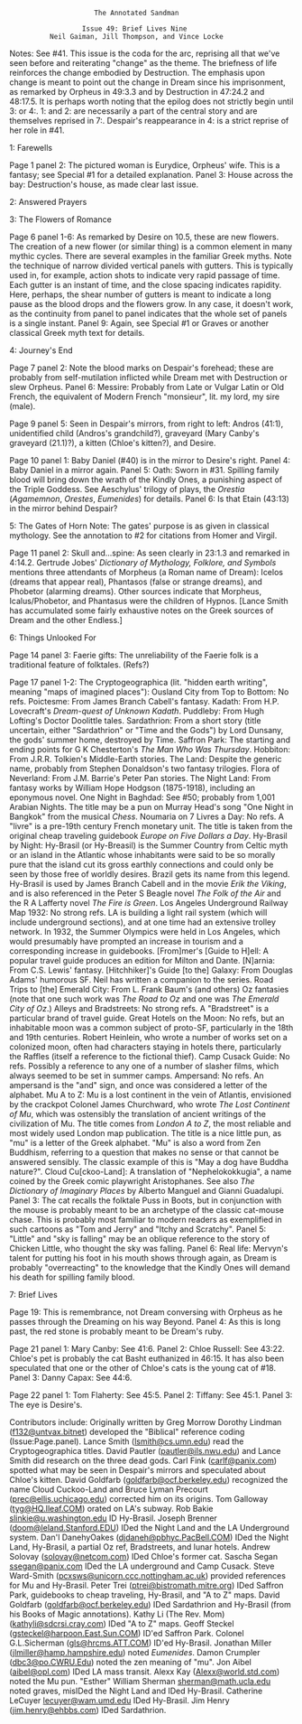                          The Annotated Sandman

                      Issue 49: Brief Lives Nine
              Neil Gaiman, Jill Thompson, and Vince Locke

Notes:  See #41.  This issue is the coda for the arc, reprising all that
we've seen before and reiterating "change" as the theme.  The briefness of
life reinforces the change embodied by Destruction.  The emphasis upon
change is meant to point out the change in Dream since his imprisonment,
as remarked by Orpheus in 49:3.3 and by Destruction in 47:24.2 and 48:17.5.
	It is perhaps worth noting that the epilog does not strictly begin
until 3: or 4:.  1: and 2: are necessarily a part of the central story and
are themselves reprised in 7:.  Despair's reappearance in 4: is a strict
reprise of her role in #41.

1: Farewells

Page 1 panel 2:  The pictured woman is Eurydice, Orpheus' wife.  This is
a fantasy; see Special #1 for a detailed explanation.
	Panel 3:  House across the bay: Destruction's house, as made clear
last issue.

2: Answered Prayers

3: The Flowers of Romance

Page 6 panel 1-6:  As remarked by Desire on 10.5, these are new flowers.
The creation of a new flower (or similar thing) is a common element in
many mythic cycles.  There are several examples in the familiar Greek
myths.  Note the technique of narrow divided vertical panels with gutters.
This is typically used in, for example, action shots to indicate very
rapid passage of time.  Each gutter is an instant of time, and the close
spacing indicates rapidity.  Here, perhaps, the shear number of gutters is
meant to indicate a long pause as the blood drops and the flowers grow.
In any case, it doesn't work, as the continuity from panel to panel
indicates that the whole set of panels is a single instant.
	Panel 9:  Again, see Special #1 or Graves or another classical
Greek myth text for details.

4: Journey's End

Page 7 panel 2:  Note the blood marks on Despair's forehead; these are
probably from self-mutilation inflicted while Dream met with Destruction or
slew Orpheus.
	Panel 6:  Messire:  Probably from Late or Vulgar Latin or Old French,
the equivalent of Modern French "monsieur", lit. my lord, my sire (male).

Page 9 panel 5:  Seen in Despair's mirrors, from right to left:  Andros
(41:1), unidentified child (Andros's grandchild?), graveyard (Mary Canby's
graveyard (21.1)?), a kitten (Chloe's kitten?), and Desire.

Page 10 panel 1:  Baby Daniel (#40) is in the mirror to Desire's right.
	Panel 4:  Baby Daniel in a mirror again.
	Panel 5:  Oath:  Sworn in #31.  Spilling family blood will bring
down the wrath of the Kindly Ones, a punishing aspect of the Triple
Goddess.  See Aeschylus' trilogy of plays, the _Orestia_ (_Agamemnon_,
_Orestes_, _Eumenides_) for details.
	Panel 6:  Is that Etain (43:13) in the mirror behind Despair?

5: The Gates of Horn
	Note: The gates' purpose is as given in classical mythology.  See the
annotation to #2 for citations from Homer and Virgil.

Page 11 panel 2:  Skull and...spine:  As seen clearly in 23:1.3 and
remarked in 4:14.2.
	Gertrude Jobes' _Dictionary of Mythology, Folklore, and Symbols_
mentions three attendants of Morpheus (a Roman name of Dream):  Icelos
(dreams that appear real), Phantasos (false or strange dreams), and
Phobetor (alarming dreams).
	Other sources indicate that Morpheus, Icalus/Phobetor, and
Phantasus were the children of Hypnos.  [Lance Smith has accumulated some
fairly exhaustive notes on the Greek sources of Dream and the other
Endless.]

6: Things Unlooked For

Page 14 panel 3:  Faerie gifts:  The unreliability of the Faerie folk is
a traditional feature of folktales.  (Refs?)

Page 17 panel 1-2: The Cryptogeographica (lit. "hidden earth writing",
meaning "maps of imagined places"):
	Ousland City from Top to Bottom:  No refs.
	Poictesme:  From James Branch Cabell's fantasy.
	Kadath:  From H.P. Lovecraft's _Dream-quest of Unknown Kadath_.
	Puddleby:  From Hugh Lofting's Doctor Doolittle tales.
	Sardathrion:  From a short story (title uncertain, either
"Sardathrion" or "Time and the Gods") by Lord Dunsany, the
gods' summer home, destroyed by Time.
	Saffron Park:  The starting and ending points for G K Chesterton's
_The Man Who Was Thursday_.
	Hobbiton:  From J.R.R. Tolkien's Middle-Earth stories.
	The Land:  Despite the generic name, probably from Stephen
Donaldson's two fantasy trilogies.
	Flora of Neverland:  From J.M. Barrie's Peter Pan stories.
	The Night Land:  From fantasy works by William Hope Hodgson
(1875-1918), including an eponymous novel.
	One Night in Baghdad:  See #50; probably from 1,001 Arabian Nights.
The title may be a pun on Murray Head's song "One Night in Bangkok" from
the musical _Chess_.
	Noumaria on 7 Livres a Day: No refs.  A "livre" is a pre-19th
century French monetary unit.  The title is taken from the original cheap
traveling guidebook _Europe on Five Dollars a Day_.
	Hy-Brasil by Night: Hy-Brasil (or Hy-Breasil) is the Summer Country
from Celtic myth or an island in the Atlantic whose inhabitants were said to
be so morally pure that the island cut its gross earthly connections and
could only be seen by those free of worldly desires.  Brazil gets its name
from this legend.  Hy-Brasil is used by James Branch Cabell and in the
movie _Erik the Viking_, and is also referenced in the Peter S Beagle novel
_The Folk of the Air_ and the R A Lafferty novel _The Fire is Green_.
	Los Angeles Underground Railway Map 1932:  No strong refs.  LA
is building a light rail system (which will include underground sections),
and at one time had an extensive trolley network.  In 1932, the Summer
Olympics were held in Los Angeles, which would presumably have prompted an
increase in tourism and a corresponding increase in guidebooks.
	[From]mer's [Guide to H]ell:  A popular travel guide produces an
edition for Milton and Dante.
	[N]arnia:  From C.S. Lewis' fantasy.
	[Hitchhiker]'s Guide [to the] Galaxy:  From Douglas Adams' humorous
SF.  Neil has written a companion to the series.
	Road Trips to [the] Emerald City:  From L. Frank Baum's (and
others) Oz fantasies (note that one such work was _The Road to Oz_ and one
was _The Emerald City of Oz_.)
	Alleys and Bradstreets:  No strong refs.  A "Bradstreet" is a
particular brand of travel guide.
	Great Hotels on the Moon:  No refs, but an inhabitable moon was a
common subject of proto-SF, particularly in the 18th and 19th centuries.
Robert Heinlein, who wrote a number of works set on a colonized moon, often
had characters staying in hotels there, particularly the Raffles (itself a
reference to the fictional thief).
	Camp Cusack Guide:  No refs.  Possibly a reference to any one of a
number of slasher films, which always seemed to be set in summer camps.
	Ampersand:  No refs.  An ampersand is the "and" sign, and once was
considered a letter of the alphabet.
	Mu A to Z:  Mu is a lost continent in the vein of Atlantis,
envisioned by the crackpot Colonel James Churchward, who wrote _The Lost
Continent of Mu_, which was ostensibly the translation of ancient writings
of the civilization of Mu.  The title comes from _London A to Z_, the
most reliable and most widely used London map publication.  The title is a
nice little pun, as "mu" is a letter of the Greek alphabet.  "Mu" is also a
word from Zen Buddhism, referring to a question that makes no sense or that
cannot be answered sensibly.  The classic example of this is "May a dog have
Buddha nature?".
	Cloud Cu[ckoo-Land]:  A translation of "Nephelokokkugia", a name
coined by the Greek comic playwright Aristophanes.
	See also _The Dictionary of Imaginary Places_ by Alberto Manguel
and Gianni Guadalupi.
	Panel 3:  The cat recalls the folktale Puss in Boots, but in
conjunction with the mouse is probably meant to be an archetype of the
classic cat-mouse chase.  This is probably most familiar to modern readers
as exemplified in such cartoons as "Tom and Jerry" and "Itchy and
Scratchy".
	Panel 5:  "Little" and "sky is falling" may be an oblique reference
to the story of Chicken Little, who thought the sky was falling.
	Panel 6:  Real life:  Mervyn's talent for putting his foot in his
mouth shows through again, as Dream is probably "overreacting" to the
knowledge that the Kindly Ones will demand his death for spilling family
blood.

7: Brief Lives

Page 19:  This is remembrance, not Dream conversing with Orpheus as he
passes through the Dreaming on his way Beyond.
	Panel 4:  As this is long past, the red stone is probably meant to
be Dream's ruby.

Page 21 panel 1:  Mary Canby: See 41:6.
	Panel 2:  Chloe Russell: See 43:22.  Chloe's pet is probably the
cat Basht euthanized in 46:15.  It has also been speculated that one
or the other of Chloe's cats is the young cat of #18.
	Panel 3:  Danny Capax: See 44:6.

Page 22 panel 1:  Tom Flaherty: See 45:5.
	Panel 2:  Tiffany:  See 45:1.
	Panel 3:  The eye is Desire's.

Contributors include:
    Originally written by Greg Morrow
	Dorothy Lindman (f132@untvax.bitnet) developed the "Biblical"
reference coding (Issue:Page.panel).
	Lance Smith (lsmith@cs.umn.edu) read the Cryptogeographica titles.
	David Pautler (pautler@ils.nwu.edu) and Lance Smith did research on
the three dead gods.
	Carl Fink (carlf@panix.com) spotted what may be seen in Despair's
mirrors and speculated about Chloe's kitten.
	David Goldfarb (goldfarb@ocf.berkeley.edu) recognized the name
Cloud Cuckoo-Land and Bruce Lyman Precourt (prec@ellis.uchicago.edu)
corrected him on its origins.
	Tom Galloway (tyg@HQ.Ileaf.COM) orated on LA's subway.
        Rob Bakie <slinkie@u.washington.edu> ID Hy-Brasil.
        Joseph Brenner (doom@leland.Stanford.EDU) IDed the Night Land and
the LA Underground system.
        Dan'l DanehyOakes (djdaneh@pbhyc.PacBell.COM) IDed the Night Land,
Hy-Brasil, a partial Oz ref, Bradstreets, and lunar hotels.
	Andrew Solovay (solovay@netcom.com) IDed Chloe's former cat.
        Sascha Segan <ssegan@panix.com> IDed the LA underground and Camp
Cusack.
	Steve Ward-Smith (pcxsws@unicorn.ccc.nottingham.ac.uk) provided
references for Mu and Hy-Brasil.
	Peter Trei (ptrei@bistromath.mitre.org) IDed Saffron Park, guidebooks
to cheap traveling, Hy-Brasil, and "A to Z" maps.
	David Goldfarb (goldfarb@ocf.berkeley.edu) IDed Sardathrion and
Hy-Brasil (from his Books of Magic annotations).
	Kathy Li (The Rev. Mom) (kathyli@sdcrsi.cray.com) IDed "A to Z"
maps.
	Geoff Steckel (gsteckel@harpoon.East.Sun.COM) ID'ed Saffron Park.
	Colonel G.L.Sicherman (gls@hrcms.ATT.COM) ID'ed Hy-Brasil.
	Jonathan Miller (jlmiller@hamp.hampshire.edu) noted _Eumenides_.
	Damon Crumpler (dbc3@po.CWRU.Edu) noted the zen meaning of "mu".
        Jon Aibel (aibel@opl.com) IDed LA mass transit.
	Alexx Kay (Alexx@world.std.com) noted the Mu pun.
	"Esther" William Sherman <sherman@math.ucla.edu> noted graves,
misIDed the Night Land and IDed Hy-Brasil.
	Catherine LeCuyer <lecuyer@wam.umd.edu> IDed Hy-Brasil.
        Jim Henry (jim.henry@ehbbs.com) IDed Sardathrion.
